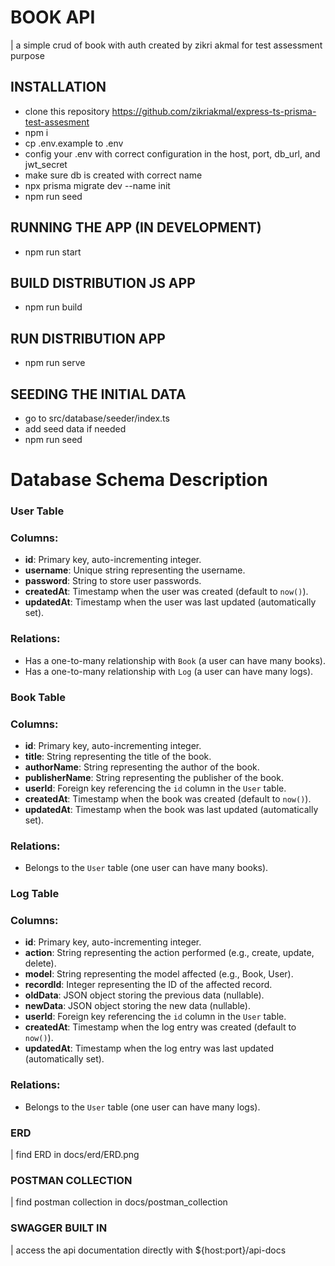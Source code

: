 # BOOK API
| a simple crud of book with auth created by zikri akmal for test assessment purpose


## INSTALLATION 
- clone this repository  https://github.com/zikriakmal/express-ts-prisma-test-assesment
- npm i
- cp .env.example to .env
- config your .env with correct configuration in the host, port, db_url, and jwt_secret
- make sure db is created with correct name
- npx prisma migrate dev --name init
- npm run seed 

## RUNNING THE APP (IN DEVELOPMENT)
- npm run start 

## BUILD DISTRIBUTION JS APP
- npm run build

## RUN DISTRIBUTION APP
- npm run serve

## SEEDING THE INITIAL DATA
- go to src/database/seeder/index.ts
- add seed data if needed
- npm run seed

# Database Schema Description

### User Table

### Columns:
- **id**: Primary key, auto-incrementing integer.
- **username**: Unique string representing the username.
- **password**: String to store user passwords.
- **createdAt**: Timestamp when the user was created (default to `now()`).
- **updatedAt**: Timestamp when the user was last updated (automatically set).

### Relations:
- Has a one-to-many relationship with `Book` (a user can have many books).
- Has a one-to-many relationship with `Log` (a user can have many logs).

### Book Table

### Columns:
- **id**: Primary key, auto-incrementing integer.
- **title**: String representing the title of the book.
- **authorName**: String representing the author of the book.
- **publisherName**: String representing the publisher of the book.
- **userId**: Foreign key referencing the `id` column in the `User` table.
- **createdAt**: Timestamp when the book was created (default to `now()`).
- **updatedAt**: Timestamp when the book was last updated (automatically set).

### Relations:
- Belongs to the `User` table (one user can have many books).

### Log Table

### Columns:
- **id**: Primary key, auto-incrementing integer.
- **action**: String representing the action performed (e.g., create, update, delete).
- **model**: String representing the model affected (e.g., Book, User).
- **recordId**: Integer representing the ID of the affected record.
- **oldData**: JSON object storing the previous data (nullable).
- **newData**: JSON object storing the new data (nullable).
- **userId**: Foreign key referencing the `id` column in the `User` table.
- **createdAt**: Timestamp when the log entry was created (default to `now()`).
- **updatedAt**: Timestamp when the log entry was last updated (automatically set).

### Relations:
- Belongs to the `User` table (one user can have many logs).


### ERD
| find ERD in docs/erd/ERD.png

### POSTMAN COLLECTION
| find postman collection in docs/postman_collection

### SWAGGER BUILT IN
| access the api documentation directly with ${host:port}/api-docs